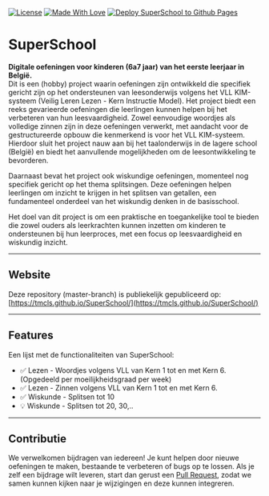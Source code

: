 [![License](https://img.shields.io/github/license/tmcls/SuperSchool)](https://github.com/tmcls/SuperSchool)
[![Made With Love](https://img.shields.io/badge/Made%20With-Love-orange.svg)](https://github.com/tmcls/SuperSchool)
[![Deploy SuperSchool to Github Pages](https://github.com/tmcls/SuperSchool/actions/workflows/static.yml/badge.svg?branch=main)](https://github.com/tmcls/SuperSchool/actions/workflows/static.yml)

# SuperSchool

**Digitale oefeningen voor kinderen (6a7 jaar) van het eerste leerjaar in België.**  
Dit is een (hobby) project waarin oefeningen zijn ontwikkeld die specifiek gericht zijn op het ondersteunen van leesonderwijs volgens het VLL KIM-systeem (Veilig Leren Lezen - Kern Instructie Model). Het project biedt een reeks gevarieerde oefeningen die leerlingen kunnen helpen bij het verbeteren van hun leesvaardigheid. Zowel eenvoudige woordjes als volledige zinnen zijn in deze oefeningen verwerkt, met aandacht voor de gestructureerde opbouw die kenmerkend is voor het VLL KIM-systeem. Hierdoor sluit het project nauw aan bij het taalonderwijs in de lagere school (België) en biedt het aanvullende mogelijkheden om de leesontwikkeling te bevorderen.

Daarnaast bevat het project ook wiskundige oefeningen, momenteel nog specifiek gericht op het thema splitsingen. Deze oefeningen helpen leerlingen om inzicht te krijgen in het splitsen van getallen, een fundamenteel onderdeel van het wiskundig denken in de basisschool. 

Het doel van dit project is om een praktische en toegankelijke tool te bieden die zowel ouders als leerkrachten kunnen inzetten om kinderen te ondersteunen bij hun leerproces, met een focus op leesvaardigheid en wiskundig inzicht.

---

## Website

Deze repository (master-branch) is publiekelijk gepubliceerd op: [https://tmcls.github.io/SuperSchool/](https://tmcls.github.io/SuperSchool/)

---

## Features

Een lijst met de functionaliteiten van SuperSchool:

* ✅ Lezen - Woordjes volgens VLL van Kern 1 tot en met Kern 6. (Opgedeeld per moeilijkheidsgraad per week)
* ✅ Lezen - Zinnen volgens VLL van Kern 1 tot en met Kern 6.
* ✅ Wiskunde - Splitsen tot 10
* 💡 Wiskunde - Splitsen tot 20, 30,..

---

## Contributie

We verwelkomen bijdragen van iedereen! Je kunt helpen door nieuwe oefeningen te maken, bestaande te verbeteren of bugs op te lossen. Als je zelf een bijdrage wilt leveren, start dan gerust een [Pull Request](CONTRIBUTING.md), zodat we samen kunnen kijken naar je wijzigingen en deze kunnen integreren.
